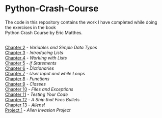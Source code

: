 # Python-Crash-Course

The code in this repository contains the work I have completed while doing the exercises in the book \
Python Crash Course by Eric Matthes. 
<br><br>

[Chapter 2](https://github.com/JohnK-Code/Python-Crash-Course/tree/main/chapter_2) - _Variables and Simple Data Types_ \
[Chapter 3](https://github.com/JohnK-Code/Python-Crash-Course/tree/main/chapter_3) - _Introducing Lists_ \
[Chapter 4](https://github.com/JohnK-Code/Python-Crash-Course/tree/main/chapter_4) - _Working with Lists_ \
[Chapter 5](https://github.com/JohnK-Code/Python-Crash-Course/tree/main/chapter_5) - _if Statements_ \
[Chapter 6](https://github.com/JohnK-Code/Python-Crash-Course/tree/main/chapter_6) - _Dictionaries_ \
[Chapter 7](https://github.com/JohnK-Code/Python-Crash-Course/tree/main/chapter_7) - _User Input and while Loops_ \
[Chapter 8](https://github.com/JohnK-Code/Python-Crash-Course/tree/main/chapter_8) - _Functions_ \
[Chapter 9](https://github.com/JohnK-Code/Python-Crash-Course/tree/main/chapter_9) - _Classes_ \
[Chapter 10](https://github.com/JohnK-Code/Python-Crash-Course/tree/main/chapter_10) - _Files and Exceptions_ \
[Chapter 11](https://github.com/JohnK-Code/Python-Crash-Course/tree/main/chapter_11) - _Testing Your Code_ \
[Chapter 12](https://github.com/JohnK-Code/Python-Crash-Course/tree/main/chapter_12) - _A Ship that Fires Bullets_ \
[Chapter 13](https://github.com/JohnK-Code/Python-Crash-Course/tree/main/chapter_13) - _Aliens!_ \
[Project 1](https://github.com/JohnK-Code/Python-Crash-Course/tree/main/Project_1/alien_invasion) - _Alien Invasion Project_
